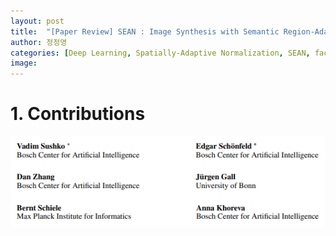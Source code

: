 ```yaml
---
layout: post
title:  "[Paper Review] SEAN : Image Synthesis with Semantic Region-Adaptive Normalization"
author: 정정영
categories: [Deep Learning, Spatially-Adaptive Normalization, SEAN, face-design]
image: 
---
```


# 1. Contributions

![Author](/assets/posts/face-design/OASIS/1.author.png)